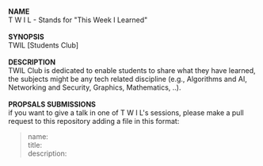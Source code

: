 **NAME**  
T W I L - Stands for "This Week I Learned"  
</br>
**SYNOPSIS**  
TWIL [Students Club]  
</br>
**DESCRIPTION**  
TWIL Club is dedicated to enable students to share what they have learned, the subjects might be any tech related discipline (e.g., Algorithms and AI, Networking and Security, Graphics, Mathematics, ..).  
</br>
**PROPSALS SUBMISSIONS**  
if you want to give a talk in one of T W I L's sessions, please make a pull request to this repository adding a file in this format:  

> name:  
> title:  
> description:
